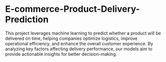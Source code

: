 # E-commerce-Product-Delivery-Prediction
This project leverages machine learning to predict whether a product will be delivered on time, helping companies optimize logistics, improve operational efficiency, and enhance the overall customer experience. By analyzing key factors affecting delivery performance, our models aim to provide actionable insights for better decision-making.
